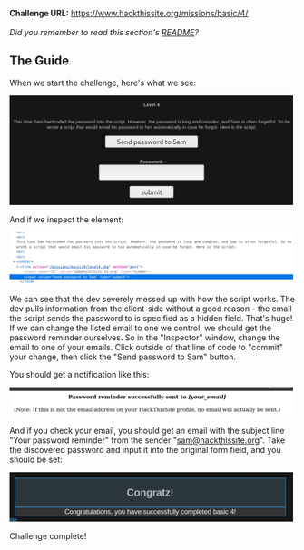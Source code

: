 <b>Challenge URL:</b> https://www.hackthissite.org/missions/basic/4/
<br><br>
<i>Did you remember to read this section's <a href="https://github.com/keewenaw/hackthissite-2019/blob/master/Basic/README.md">README</a>?</i>

<h2><b>The Guide</b></h2>

When we start the challenge, here's what we see:

<img src="https://github.com/keewenaw/hackthissite-2019/blob/master/Basic/screenshots/4start.png" width="500">

And if we inspect the element:

<img src="https://github.com/keewenaw/hackthissite-2019/blob/master/Basic/screenshots/4source.png" width="500">

We can see that the dev severely messed up with how the script works. The dev pulls information from the client-side without a good reason - the email the script sends the password to is specified as a hidden field. That's huge! If we can change the listed email to one we control, we should get the password reminder ourselves. So in the "Inspector" window, change the email to one of your emails. Click outside of that line of code to "commit" your change, then click the "Send password to Sam" button.

You should get a notification like this:

<img src="https://github.com/keewenaw/hackthissite-2019/blob/master/Basic/screenshots/4password.png" width="500">

And if you check your email, you should get an email with the subject line "Your password reminder" from the sender "sam@hackthissite.org". Take the discovered password and input it into the original form field, and you should be set:

<img src="https://github.com/keewenaw/hackthissite-2019/blob/master/Basic/screenshots/4success.png" width="500">

Challenge complete!

